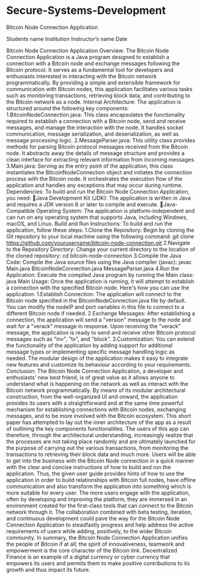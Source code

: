 # Secure-Systems-Development

Bitcoin Node Connection Application

Students name
Institution
Instructor’s name
Date



Bitcoin Node Connection Application
Overview:
The Bitcoin Node Connection Application is a Java program designed to establish a connection with a Bitcoin node and exchange messages following the Bitcoin protocol. It serves as a fundamental tool for developers and enthusiasts interested in interacting with the Bitcoin network programmatically. By providing a simple and extensible framework for communication with Bitcoin nodes, this application facilitates various tasks such as monitoring transactions, retrieving block data, and contributing to the Bitcoin network as a node.
Internal Architecture:
The application is structured around the following key components:
1.BitcoinNodeConnection.java: This class encapsulates the functionality required to establish a connection with a Bitcoin node, send and receive messages, and manage the interaction with the node. It handles socket communication, message serialization, and deserialization, as well as message processing logic.
2.MessageParser.java: This utility class provides methods for parsing Bitcoin protocol messages received from the Bitcoin node. It abstracts away the details of message structure and provides a clean interface for extracting relevant information from incoming messages.
3.Main.java: Serving as the entry point of the application, this class instantiates the BitcoinNodeConnection object and initiates the connection process with the Bitcoin node. It orchestrates the execution flow of the application and handles any exceptions that may occur during runtime.
Dependencies:
To build and run the Bitcoin Node Connection Application, you need:
Java Development Kit (JDK): The application is written in Java and requires a JDK version 8 or later to compile and execute.
Java-Compatible Operating System: The application is platform-independent and can run on any operating system that supports Java, including Windows, macOS, and Linux.
Build and Run Instructions:
To build and run the application, follow these steps:
1.Clone the Repository: Begin by cloning the Git repository to your local machine using the following command:
git clone https://github.com/yourusername/bitcoin-node-connection.git 
2.Navigate to the Repository Directory: Change your current directory to the location of the cloned repository:
cd bitcoin-node-connection 
3.Compile the Java Code: Compile the Java source files using the Java compiler (javac):
javac Main.java BitcoinNodeConnection.java MessageParser.java 
4.Run the Application: Execute the compiled Java program by running the Main class:
java Main 
Usage:
Once the application is running, it will attempt to establish a connection with the specified Bitcoin node. Here's how you can use the application:
1.Establish Connection: The application will connect to the Bitcoin node specified in the BitcoinNodeConnection.java file by default. You can modify the nodeIP and port variables in this file to connect to a different Bitcoin node if needed.
2.Exchange Messages: After establishing a connection, the application will send a "version" message to the node and wait for a "verack" message in response. Upon receiving the "verack" message, the application is ready to send and receive other Bitcoin protocol messages such as "inv", "tx", and "block".
3.Customization: You can extend the functionality of the application by adding support for additional message types or implementing specific message handling logic as needed. The modular design of the application makes it easy to integrate new features and customize its behaviour according to your requirements.
Conclusion:
The Bitcoin Node Connection Application, a developer and enthusiasts' new best friend, is of great value as it allows anyone to understand what is happening on the network as well as interact with the Bitcoin network programmatically. By means of its modular architectural construction, from the well-organized UI and onward, the application provides its users with a straightforward and at the same time powerful mechanism for establishing connections with Bitcoin nodes, exchanging messages, and to be more involved with the Bitcoin ecosystem. This short paper has attempted to lay out the inner architecture of the app as a result of outlining the key components functionalities. The users of this app can therefore, through the architectural understanding, increasingly realize that the processes are not taking place randomly and are ultimately launched for the purpose of carrying out the various transactions, from monitoring the transactions to retrieving their block data and much more.
Users will be able to get into the business with the Bitcoin Node connection in a quick manner with the clear and concise instructions of how to build and run the application. Thus, the given user guide provides hints of how to use the application in order to build relationships with Bitcoin full nodes, have offline communication and also transform the application into something which is more suitable for every user. The more users engage with the application, often by developing and improving the platform, they are immersed in an environment created for the first-class tools that can connect to the Bitcoin network through it. The collaboration combined with beta testing, iteration, and continuous development could pave the way for the Bitcoin Node Connection Application to steadfastly progress and help address the active requirements of users while adding, positively, to the wider Bitcoin community.
In summary, the Bitcoin Node Connection Application unifies the people of Bitcoin if at all; the spirit of innovativeness, teamwork and empowerment is the core character of the Bitcoin link. Decentralized Finance is an example of a digital currency or cyber currency that empowers its users and permits them to make positive contributions to its growth and thus impact its future.
